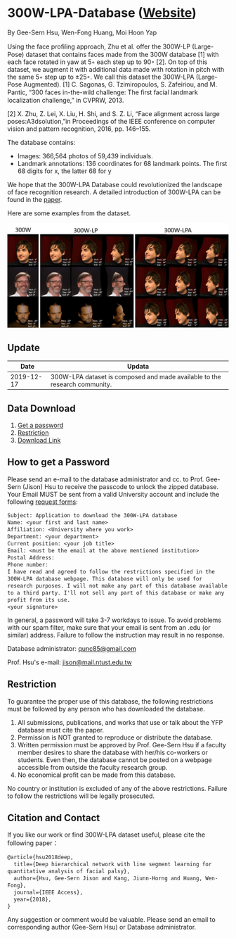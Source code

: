 # 300W-LPA-Database ([Website](https://sites.google.com/view/300w-lpa-database/))

By Gee-Sern Hsu, Wen-Fong Huang, Moi Hoon Yap

Using the face proﬁling approach, Zhu et al. offer the 300W-LP (Large-Pose) dataset that contains faces made from the 300W database [1] with each face rotated in yaw at 5◦ each step up to 90◦ [2]. On top of this dataset, we augment it with additional data made with rotation in pitch with the same 5◦ step up to ±25◦. We call this dataset the 300W-LPA (Large-Pose Augmented). 
[1] C. Sagonas, G. Tzimiropoulos, S. Zafeiriou, and M. Pantic, “300 faces in-the-wild challenge: The ﬁrst facial landmark localization challenge,” in CVPRW, 2013. 

[2] X. Zhu, Z. Lei, X. Liu, H. Shi, and S. Z. Li, “Face alignment across large poses:A3dsolution,”in Proceedings of the IEEE conference on computer vision and pattern recognition, 2016, pp. 146–155. 

The database contains:
- Images: 366,564  photos of 59,439 individuals. 
- Landmark annotations:
  136 coordinates for 68 landmark points.
  The first 68 digits for x, the latter 68 for y
  
We hope that the 300W-LPA Database could revolutionized the landscape of face recognition research. A detailed introduction of 300W-LPA can be found in the [paper](https://ieeexplore.ieee.org/abstract/document/8935175).

Here are some examples from the dataset.

![Alt text](300W-LPA_Samples.PNG?raw=true "Title")


Update
--
|Date|Updata|
|----|------|
|2019-12-17|300W-LPA dataset is composed and made available to the research community.|


Data Download 
--
 1. [Get a password](#how-to-get-a-password)
 2. [Restriction](#restriction)
 3. [Download Link](#download-link)
 
How to get a Password
-
Please send an e-mail to the database administrator and cc. to Prof. Gee-Sern (Jison) Hsu to receive the passcode to unlock the zipped database. Your Email MUST be sent from a valid University account and include the following [request forms](./RequestForms.txt):

```
Subject: Application to download the 300W-LPA database
Name: <your first and last name>
Affiliation: <University where you work>
Department: <your department>
Current position: <your job title>
Email: <must be the email at the above mentioned institution>
Postal Address:
Phone number:
I have read and agreed to follow the restrictions specified in the 300W-LPA database webpage. This database will only be used for research purposes. I will not make any part of this database available to a third party. I'll not sell any part of this database or make any profit from its use.
<your signature>
```
In general, a password will take 3-7 workdays to issue. To avoid problems with our spam filter, make sure that your email is sent from an .edu (or similar) address. Failure to follow the instruction may result in no response. 

Database administrator: qunc85@gmail.com

Prof. Hsu's e-mail: jison@mail.ntust.edu.tw



Restriction
-
To guarantee the proper use of this database, the following restrictions must be followed by any person who has downloaded the database.
 1. All submissions, publications, and works that use or talk about the YFP database must cite the paper. 
 2. Permission is NOT granted to reproduce or distribute the database. 
 3. Written permission must be approved by Prof. Gee-Sern Hsu if a faculty member desires to share the database with her/his co-workers or students. Even then, the database cannot be posted on a webpage accessible from outside the faculty research group. 
 4. No economical profit can be made from this database. 
 
No country or institution is excluded of any of the above restrictions. Failure to follow the restrictions will be legally prosecuted.


Citation and Contact
--
If you like our work or find 300W-LPA dataset useful, please cite the following paper：

```
@article{hsu2018deep,
  title={Deep hierarchical network with line segment learning for quantitative analysis of facial palsy},
  author={Hsu, Gee-Sern Jison and Kang, Jiunn-Horng and Huang, Wen-Fong},
  journal={IEEE Access},
  year={2018},
}
```

Any suggestion or comment would be valuable. Please send an email to corresponding author (Gee-Sern Hsu) or Database administrator.


